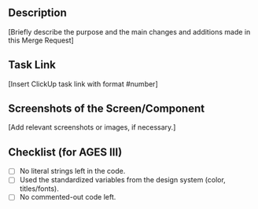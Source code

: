 ## Description

[Briefly describe the purpose and the main changes and additions made in this Merge Request]

## Task Link

[Insert ClickUp task link with format #number]

## Screenshots of the Screen/Component

[Add relevant screenshots or images, if necessary.]

## Checklist (for AGES III)

- [ ] No literal strings left in the code.
- [ ] Used the standardized variables from the design system (color, titles/fonts).
- [ ] No commented-out code left.
